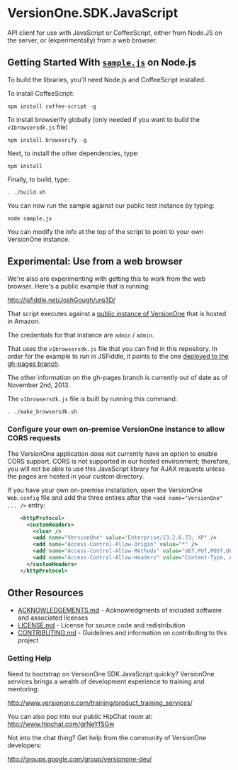 # VersionOne.SDK.JavaScript 

API client for use with JavaScript or CoffeeScript, either from Node.JS on the server, or (experimentally)
from a web browser.

## Getting Started With [`sample.js`](sample.js) on Node.js

To build the libraries, you'll need Node.js and CoffeeScript installed.

To install CoffeeScript:

`npm install coffee-script -g`

To install browserify globally (only needed if you want to build the `v1browsersdk.js` file)

`npm install browserify -g` 

Next, to install the other dependencies, type:

`npm install`

Finally, to build, type:

`. ./build.sh`

You can now run the sample against our public test instance by typing:

`node sample.js`

You can modify the info at the top of the script to point to your own VersionOne instance.

## Experimental: Use from a web browser

We're also are experimenting with getting this to work from the web browser. Here's a public example that is running:

http://jsfiddle.net/JoshGough/urq3D/

That script executes against a [public instance of VersionOne](http://ec2-54-205-135-234.compute-1.amazonaws.com/VersionOne/) that is hosted in Amazon.

The credentials for that instance are `admin` / `admin`.

That uses the `v1browsersdk.js` file that you can find in this repository. In order 
for the example to run in JSFiddle, it points to the one [deployed to the gh-pages branch](http://versionone.github.io/VersionOne.SDK.JavaScript/v1browsersdk.js).

The other information on the gh-pages branch is currently out of date as of November 2nd, 2013.

The `v1browsersdk.js` file is built by running this command:

`. ./make_browsersdk.sh`

### Configure your own on-premise VersionOne instance to allow CORS requests

The VersionOne application does not currently have an option to enable CORS support. CORS is not supported in our hosted environment; therefore, you will not be able to use this JavaScript library for AJAX requests unless the pages are hosted in your custom directory.

If you have your own on-premise installation, open the VersionOne `Web.config` file and add the three entires 
after the `<add name="VersionOne" ... />` entry:

```xml
    <httpProtocol>
      <customHeaders>
        <clear />
        <add name="VersionOne" value="Enterprise/13.2.6.73; XP" />
      	<add name="Access-Control-Allow-Origin" value="*" />
      	<add name="Access-Control-Allow-Methods" value="GET,PUT,POST,DELETE,OPTIONS" />
      	<add name="Access-Control-Allow-Headers" value="Content-Type, Authorization" />
      </customHeaders>
    </httpProtocol>
```

## Other Resources

* [ACKNOWLEDGEMENTS.md](https://github.com/versionone/VersionOne.SDK.JavaScript/blob/master/ACKNOWLEDGEMENTS.md) - Acknowledgments of included software and associated licenses
* [LICENSE.md](https://github.com/versionone/VersionOne.SDK.NET.APIClient/blob/master/LICENSE.md) - License for source code and redistribution
* [CONTRIBUTING.md](https://github.com/versionone/VersionOne.SDK.JavaScript/blob/master/CONTRIBUTING.md) - Guidelines and information on contributing to this project

### Getting Help
Need to bootstrap on VersionOne SDK.JavaScript quickly? VersionOne services brings a wealth of development experience to training and mentoring:

http://www.versionone.com/training/product_training_services/

You can also pop into our public HipChat room at: http://www.hipchat.com/grNeYfSGw

Not into the chat thing? Get help from the community of VersionOne developers:

http://groups.google.com/group/versionone-dev/
